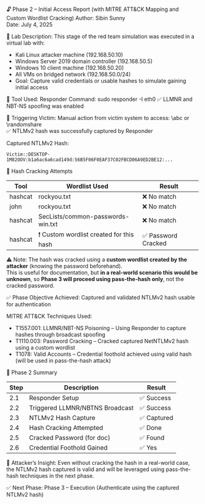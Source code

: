 
🔓 Phase 2 – Initial Access Report (with MITRE ATT&CK Mapping and Custom Wordlist Cracking)
Author: Sibin Sunny  
Date: July 4, 2025  


🧪 Lab Description:
This stage of the red team simulation was executed in a virtual lab with:
- Kali Linux attacker machine (192.168.50.10)
- Windows Server 2019 domain controller (192.168.50.5)
- Windows 10 client machine (192.168.50.20)
- All VMs on bridged network (192.168.50.0/24)
- Goal: Capture valid credentials or usable hashes to simulate gaining initial access


🔹 Tool Used: Responder
Command: sudo responder -I eth0
✅ LLMNR and NBT-NS spoofing was enabled

🔹 Triggering Victim:
Manual action from victim system to access: \abc or \randomshare  
✅ NTLMv2 hash was successfully captured by Responder

Captured NTLMv2 Hash:
```
Victim::DESKTOP-1M82OOV:b1a6ac6a6cad149d:56B5F06F0EAF37C02FBCD06A9ED2BE12:...
```

🔹 Hash Cracking Attempts

| Tool      | Wordlist Used                                  | Result           |
|-----------|-------------------------------------------------|------------------|
| hashcat   | rockyou.txt                                     | ❌ No match      |
| john      | rockyou.txt                                     | ❌ No match      |
| hashcat   | SecLists/common-passwords-win.txt               | ❌ No match      |
| hashcat   | ❗ Custom wordlist created for this hash         | ✅ Password Cracked |

⚠️ Note: The hash was cracked using a **custom wordlist created by the attacker** (knowing the password beforehand).  
This is useful for documentation, but **in a real-world scenario this would be unknown**, so **Phase 3 will proceed using pass-the-hash only**, not the cracked password.

✅ Phase Objective Achieved: Captured and validated NTLMv2 hash usable for authentication


MITRE ATT&CK Techniques Used:
- T1557.001: LLMNR/NBT-NS Poisoning – Using Responder to capture hashes through broadcast spoofing
- T1110.003: Password Cracking – Cracked captured NetNTLMv2 hash using a custom wordlist
- T1078: Valid Accounts – Credential foothold achieved using valid hash (will be used in pass-the-hash attack)


📌 Phase 2 Summary

| Step | Description                      | Result      |
|------|----------------------------------|-------------|
| 2.1  | Responder Setup                  | ✅ Success   |
| 2.2  | Triggered LLMNR/NBTNS Broadcast | ✅ Success   |
| 2.3  | NTLMv2 Hash Capture              | ✅ Captured  |
| 2.4  | Hash Cracking Attempted         | ✅ Done      |
| 2.5  | Cracked Password (for doc)      | ✅ Found     |
| 2.6  | Credential Foothold Gained      | ✅ Yes       |

🧠 Attacker’s Insight:
Even without cracking the hash in a real-world case, the NTLMv2 hash captured is valid and will be leveraged using pass-the-hash techniques in the next phase.

✅ Next Phase: Phase 3 – Execution (Authenticate using the captured NTLMv2 hash)

